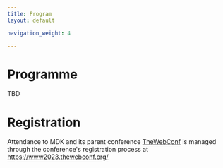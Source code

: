 ```yaml
---
title: Program
layout: default

navigation_weight: 4

---
```


# Programme

TBD

# Registration

Attendance to MDK and its parent conference [TheWebConf](https://www2023.thewebconf.org/) is managed through the conference's registration process at https://www2023.thewebconf.org/
